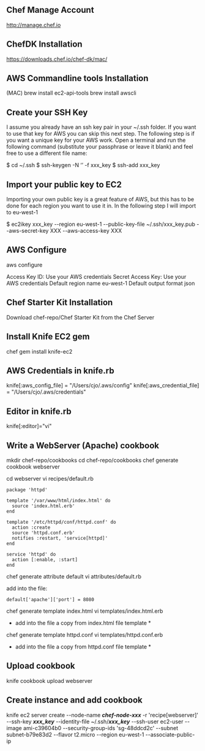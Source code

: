 ## Chef Manage Account

http://manage.chef.io

## ChefDK Installation

https://downloads.chef.io/chef-dk/mac/

## AWS Commandline tools Installation

(MAC)
brew install ec2-api-tools
brew install awscli

## Create your SSH Key
I assume you already have an ssh key pair in your ~/.ssh folder. If you want to
use that key for AWS you can skip this next step. The following step is if you
want a unique key for your AWS work. Open a terminal and run the following
command (substitute your passphrase or leave it blank) and feel free to use a
different file name:

$ cd ~/.ssh
$ ssh-keygen -N ‘<passphrase>’ -f xxx_key
$ ssh-add xxx_key

## Import your public key to EC2
Importing your own public key is a great feature of AWS, but this has to be
done for each region you want to use it in. In the following step I will import
to eu-west-1

$ ec2ikey xxx_key --region eu-west-1 --public-key-file ~/.ssh/xxx_key.pub --aws-secret-key XXX --aws-access-key XXX

## AWS Configure

aws configure

Access Key ID:
Use your AWS credentials
Secret Access Key:
Use your AWS credentials
Default region name
eu-west-1
Default output format
json

## Chef Starter Kit Installation

Download chef-repo/Chef Starter Kit from the Chef Server

## Install Knife EC2 gem

chef gem install knife-ec2

## AWS Credentials in knife.rb

knife[:aws_config_file] = "/Users/cjo/.aws/config"
knife[:aws_credential_file] = "/Users/cjo/.aws/credentials"

## Editor in knife.rb

knife[:editor]="vi"

## Write a WebServer (Apache) cookbook

mkdir chef-repo/cookbooks
cd chef-repo/cookbooks
chef generate cookbook webserver

cd webserver
vi recipes/default.rb
```
package 'httpd'

template '/var/www/html/index.html' do
  source 'index.html.erb'
end

template '/etc/httpd/conf/httpd.conf' do
  action :create
  source 'httpd.conf.erb'
  notifies :restart, 'service[httpd]'
end

service 'httpd' do
  action [:enable, :start]
end
```
chef generate attribute default
vi attributes/default.rb

add into the file:
```
default['apache']['port'] = 8080
```
chef generate template index.html
vi templates/index.html.erb

* add into the file a copy from index.html file template *

chef generate template httpd.conf
vi templates/httpd.conf.erb

* add into the file a copy from httpd.conf file template *

## Upload cookbook

knife cookbook upload webserver

## Create instance and add cookbook

knife ec2 server create --node-name ***chef-node-xxx*** -r 'recipe[webserver]' --ssh-key ***xxx_key*** --identity-file ~/.ssh/***xxx_key*** --ssh-user ec2-user --image ami-c39604b0 --security-group-ids 'sg-48ddcd2c' --subnet subnet-b79e83d2 --flavor t2.micro --region eu-west-1 --associate-public-ip
